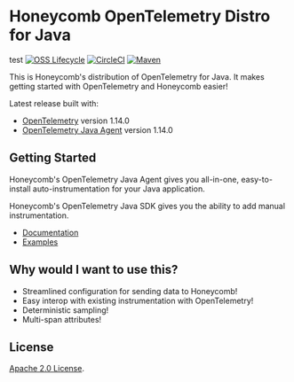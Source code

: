 # Honeycomb OpenTelemetry Distro for Java
test
[![OSS Lifecycle](https://img.shields.io/osslifecycle/honeycombio/honeycomb-opentelemetry-java)](https://github.com/honeycombio/home/blob/main/honeycomb-oss-lifecycle-and-practices.md)
[![CircleCI](https://circleci.com/gh/honeycombio/honeycomb-opentelemetry-java.svg?style=shield&circle-token=e2f4c30919ecbdbfb095415a6f4114a03dc491a0)](https://circleci.com/gh/honeycombio/honeycomb-opentelemetry-java)
[![Maven](https://img.shields.io/maven-central/v/io.honeycomb/honeycomb-opentelemetry-javaagent)](https://mvnrepository.com/artifact/io.honeycomb/honeycomb-opentelemetry-javaagent)

This is Honeycomb's distribution of OpenTelemetry for Java.
It makes getting started with OpenTelemetry and Honeycomb easier!

Latest release built with:

- [OpenTelemetry](https://github.com/open-telemetry/opentelemetry-java/releases/tag/v1.14.0) version 1.14.0
- [OpenTelemetry Java Agent](https://github.com/open-telemetry/opentelemetry-java-instrumentation/releases/tag/v1.14.0) version 1.14.0

## Getting Started

Honeycomb's OpenTelemetry Java Agent gives you all-in-one,
easy-to-install auto-instrumentation for your Java application.

Honeycomb's OpenTelemetry Java SDK gives you the ability to add manual instrumentation.

- [Documentation](https://docs.honeycomb.io/getting-data-in/java/opentelemetry-distro/)
- [Examples](/examples/)

## Why would I want to use this?

- Streamlined configuration for sending data to Honeycomb!
- Easy interop with existing instrumentation with OpenTelemetry!
- Deterministic sampling!
- Multi-span attributes!

## License

[Apache 2.0 License](./LICENSE).
